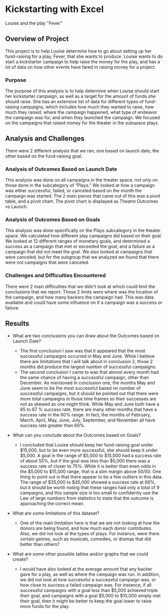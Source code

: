 # Kickstarting with Excel
Louise and the play "Fever"

## Overview of Project
This project is to help Louise determine how to go about setting up her fund-raising for a play, Fever, that she wants to produce.  Louise wants to do start a kickstarter campaign to help raise the money for the play, and has a lot of data on how other events have fared in raising money for a project.

### Purpose
The purpose of this analysis is to help determine when Louise should start her kickstarter campaign, as well as a target for the amount of funds she should raise.  She has an extensive list of data for different types of fund-raising campaigns, which includes how much they wanted to raise, how much they raised, where the campaign happened, what type of endeavor the campaign was for, and when they launched the campaign.  We focused on the campaigns that raised money for the theater in the subspace plays.

## Analysis and Challenges
There were 2 different analysis that we ran, one based on launch date, the other based on the fund-raising goal.

### Analysis of Outcomes Based on Launch Date
This analysis was done on all campaigns in the theater space, not only on those done in the subcategory of "Plays."  We looked at how a campaign was either successful, failed, or canceled based on the month the campaign was started.  The 2 main pieces that came out of this was a pivot table, and a pivot chart.  The pivot chart is displayed as Theatre Outcomes vs Launch.

### Analysis of Outcomes Based on Goals
This analysis was done specifically on the Plays subcategory in the theater space.  We calculated how different play campaigns did based on their goal.  We looked at 12 different ranges of monetary goals, and determined a success as a campaign that met or exceeded the goal, and a failure as a campaign that did not meet the goal.  We also looked at campaigns that were canceled, but for the subgroup that we analyzed we found that there were not campaigns that were canceled.

### Challenges and Difficulties Encountered
There were 2 main difficulties that we didn't look at which could limit the conclusions that we report.  Those 2 limits were where was the location of the campaign, and how many backers the campaign had.  This was data available and could have some influence on if a campaign was a success or failure.

## Results

- What are two conclusions you can draw about the Outcomes based on Launch Date?
	- The first conclusion I saw was that it appeared that the most successful campaigns occurred in May and June.  While I believe there are limitations that I will talk about in conclusion 2, those 2 months did produce the largest number of successful campaigns.
	- The second conclusion I came to was that almost every month had the same chance of having a successful campaign, other than December.  As mentioned in conclusion one, the months May and June seem to be the most successful based on number of successful campaigns, but it should be pointed out that there were more total campaigns in those time frames so their successes are not as skewed as one might think.  While May and June both have a 65 to 67 % success rate, there are many other months that have a success rate in the 60% range.  In fact, the months of February, March, April, May, June, July, September, and November all have success rate greater than 60%.
	
- What can you conclude about the Outcomes based on Goals?
	- I concluded that Louise should keep her fund-raising goal under $15,000, but to be even more successful, she should keep it under $5,000.  A goal in the range of $5,000 to $15,000 had a success rate of about 55%, but if the goal was less than $5,000 there was a success rate of closer to 75%.  While it is better than even odds in the $5,000 to $15,000 range, that is a slim margin above 50/50.  One thing to point out is that there appear to be a few outliers in this data.  The range of $35,000 to $45,000 showed a success rate at 66%, but it should be worth noting that these ranges had only a total of 9 campaigns, and this sample size is too small to confidently use the Law of large numbers from statistics to state that the outcome is approaching the correct mean.

- What are some limitations of this dataset?
	- One of the main limitation here is that we are not looking at how the donors are being found, and how much each donor contributes.  Also, we did not look at the types of plays.  For instance, were there certain genres, such as musicals, comedies, or dramas that did better than others? 

- What are some other possible tables and/or graphs that we could create?
	- I would have also looked at the average amount that any backer gave for a play, as well as where the campaign was run.  In addition, we did not look at how successful a successful campaign was, or how close to success a failed campaign was.  For instance, if all successful campaigns with a goal less than $5,000 achieved triple their goal, and campaigns with a goal $5,000 to $10,000 simply met their goal, then it might be better to keep the goal lower to raise more funds for the play.
